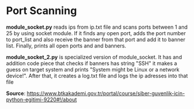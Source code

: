 # Port Scanning

**module_socket.py** reads ips from ip.txt file and scans ports between 1 and 25 by using socket module. If it finds any open port, adds the port number to port_list and also receive the banner from that port and add it to banner list. Finally, prints all open ports and and banners.

**module_socket_2.py** is specialized version of module_socket. It has and addition code piece that checks if banners has string "SSH" it makes a guess on target system and prints "System might be Linux or a network device!". After that, it creates a log.txt file and logs the ip adresses into that file

**Source**: https://www.btkakademi.gov.tr/portal/course/siber-guvenlik-icin-python-egitimi-9220#!/about
